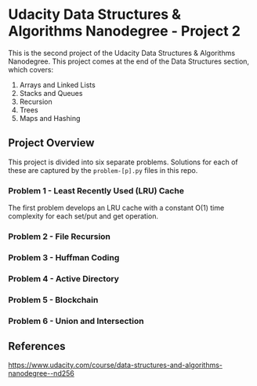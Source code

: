 # Udacity Data Structures & Algorithms Nanodegree - Project 2
This is the second project of the Udacity Data Structures & Algorithms Nanodegree. This project comes at the end of the 
Data Structures section, which covers:
1. Arrays and Linked Lists
2. Stacks and Queues
3. Recursion
4. Trees
5. Maps and Hashing

## Project Overview
This project is divided into six separate problems. Solutions for each of these are captured by the `problem-[p].py` 
files in this repo. 

### Problem 1 - Least Recently Used (LRU) Cache
The first problem develops an LRU cache with a constant O(1) time complexity for each set/put and get operation.

### Problem 2 - File Recursion

### Problem 3 - Huffman Coding

### Problem 4 - Active Directory

### Problem 5 - Blockchain

### Problem 6 - Union and Intersection

## References
https://www.udacity.com/course/data-structures-and-algorithms-nanodegree--nd256
